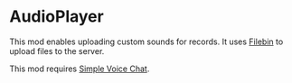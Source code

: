 # AudioPlayer

This mod enables uploading custom sounds for records.
It uses [Filebin](https://github.com/espebra/filebin2/) to upload files to the server.

This mod requires [Simple Voice Chat](https://www.curseforge.com/minecraft/mc-mods/simple-voice-chat).